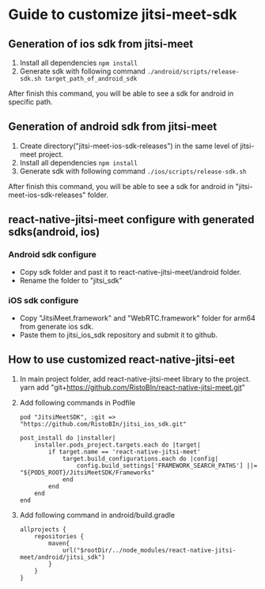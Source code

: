 # Guide to customize jitsi-meet-sdk

## Generation of ios sdk from jitsi-meet

1. Install all dependencies
		```
		npm install
		```
2. Generate sdk with following command
		```
		./android/scripts/release-sdk.sh target_path_of_android_sdk
		```

After finish this command, you will be able to see a sdk for android in specific path.

## Generation of android sdk from jitsi-meet

1. Create directory("jitsi-meet-ios-sdk-releases") in the same level of jitsi-meet project.
2. Install all dependencies
		```
		npm install
		```
3. Generate sdk with following command
		```
		./ios/scripts/release-sdk.sh
		```

After finish this command, you will be able to see a sdk for android in "jitsi-meet-ios-sdk-releases" folder.


## react-native-jitsi-meet configure with generated sdks(android, ios)

### Android sdk configure

- Copy sdk folder and past it to react-native-jitsi-meet/android folder.
- Rename the folder to "jitsi_sdk"


### iOS sdk configure

- Copy "JitsiMeet.framework" and "WebRTC.framework" folder for arm64 from generate ios sdk.
- Paste them to jitsi_ios_sdk repository and submit it to github.

## How to use customized react-native-jitsi-eet

1. In main project folder, add react-native-jitsi-meet library to the project.
	yarn add "git+https://github.com/RistoBIn/react-native-jitsi-meet.git"
2. Add following commands in Podfile
	```
	pod "JitsiMeetSDK", :git => "https://github.com/RistoBIn/jitsi_ios_sdk.git"
	```

	```
	post_install do |installer|
		installer.pods_project.targets.each do |target|
			if target.name == 'react-native-jitsi-meet'
				target.build_configurations.each do |config|
					config.build_settings['FRAMEWORK_SEARCH_PATHS'] ||= "${PODS_ROOT}/JitsiMeetSDK/Frameworks"
				end
			end
		end
	end
	```


3. Add following command in android/build.gradle
	```
	allprojects {
		repositories {
			maven{
				url("$rootDir/../node_modules/react-native-jitsi-meet/android/jitsi_sdk")
			}
		}
	}
	```